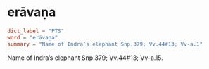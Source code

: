 # erāvaṇa

``` toml
dict_label = "PTS"
word = "erāvaṇa"
summary = "Name of Indra’s elephant Snp.379; Vv.44#13; Vv-a.1"
```

Name of Indra’s elephant Snp.379; Vv.44#13; Vv\-a.15.

